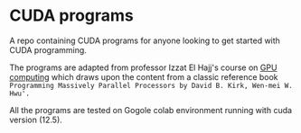 # CUDA programs
A repo containing CUDA programs for anyone looking to get started with CUDA programming. 

The programs are adapted from professor Izzat El Hajj's course on [GPU computing](https://www.youtube.com/playlist?list=PLRRuQYjFhpmubuwx-w8X964ofVkW1T8O4) which draws upon the content from a classic reference book `Programming Massively Parallel Processors by David B. Kirk, Wen-mei W. Hwu'.`

All the programs are tested on Gogole colab environment running with cuda version (12.5).



